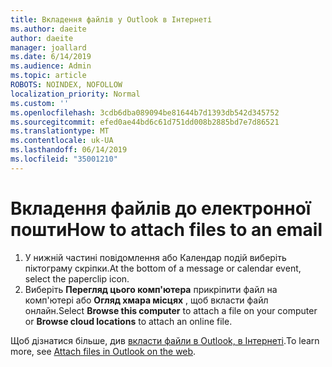 ```yaml
---
title: Вкладення файлів у Outlook в Інтернеті
ms.author: daeite
author: daeite
manager: joallard
ms.date: 6/14/2019
ms.audience: Admin
ms.topic: article
ROBOTS: NOINDEX, NOFOLLOW
localization_priority: Normal
ms.custom: ''
ms.openlocfilehash: 3cdb6dba089094be81644b7d1393db542d345752
ms.sourcegitcommit: efed0ae44bd6c61d751dd008b2885bd7e7d86521
ms.translationtype: MT
ms.contentlocale: uk-UA
ms.lasthandoff: 06/14/2019
ms.locfileid: "35001210"
---
```

# <a name="how-to-attach-files-to-an-email"></a><span data-ttu-id="33816-102">Вкладення файлів до електронної пошти</span><span class="sxs-lookup"><span data-stu-id="33816-102">How to attach files to an email</span></span>

1. <span data-ttu-id="33816-103">У нижній частині повідомлення або Календар подій виберіть піктограму скріпки.</span><span class="sxs-lookup"><span data-stu-id="33816-103">At the bottom of a message or calendar event, select the paperclip icon.</span></span>
1. <span data-ttu-id="33816-104">Виберіть **Перегляд цього комп'ютера** прикріпити файл на комп'ютері або **Огляд хмара місцях** , щоб вкласти файл онлайн.</span><span class="sxs-lookup"><span data-stu-id="33816-104">Select **Browse this computer** to attach a file on your computer or **Browse cloud locations** to attach an online file.</span></span>

<span data-ttu-id="33816-105">Щоб дізнатися більше, див [вкласти файли в Outlook, в Інтернеті](https://support.office.com/article/48b8dca1-7a76-43ce-97d1-e1cf73893f55).</span><span class="sxs-lookup"><span data-stu-id="33816-105">To learn more, see [Attach files in Outlook on the web](https://support.office.com/article/48b8dca1-7a76-43ce-97d1-e1cf73893f55).</span></span>